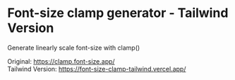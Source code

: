 # Font-size clamp generator - Tailwind Version

Generate linearly scale font-size with clamp()

Original: https://clamp.font-size.app/   
Tailwind Version: https://font-size-clamp-tailwind.vercel.app/
